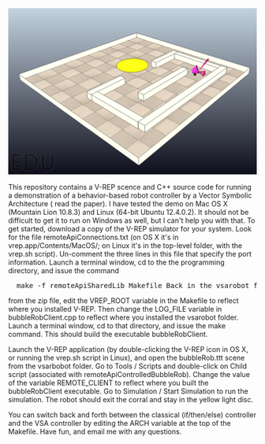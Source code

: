 <img src="vsarobot.png">

This repository contains a V-REP scence and C++ source code for running a
demonstration of a behavior-based robot controller by a Vector Symbolic
Architecture ( read the paper). I have tested the demo on Mac OS X (Mountain
Lion 10.8.3) and Linux (64-bit Ubuntu 12.4.0.2). It should not be difficult to
get it to run on Windows as well, but I can't help you with that.  To get
started, download a copy of the V-REP simulator for your system. Look for the
file remoteApiConnections.txt (on OS X it's in vrep.app/Contents/MacOS/; on
Linux it's in the top-level folder, with the vrep.sh script). Un-comment the
three lines in this file that specify the port information. Launch a terminal
window, cd to the the programming directory, and issue the command

<pre>
  make -f remoteApiSharedLib_Makefile Back in the vsarobot folder you created
</pre>

from the zip file, edit the VREP_ROOT variable in the Makefile to reflect where
you installed V-REP. Then change the LOG_FILE variable in bubbleRobClient.cpp
to reflect where you installed the vsarobot folder. Launch a terminal window,
cd to that directory, and issue the make command. This should build the
executable bubbleRobClient.

Launch the V-REP application (by double-clicking the V-REP icon in OS X, or
running the vrep.sh script in Linux), and open the bubbleRob.ttt scene from the
vsarbobot folder. Go to Tools / Scripts and double-click on Child script
(associated with remoteApiControlledBubbleRob). Change the value of the
variable REMOTE_CLIENT to reflect where you built the bubbleRobClient
executable. Go to Simulation / Start Simulation to run the simulation. The
robot should exit the corral and stay in the yellow light disc.

You can switch back and forth between the classical (if/then/else) controller and the VSA controller by editing the ARCH variable at the top of the Makefile. Have fun, and email me with any questions.
